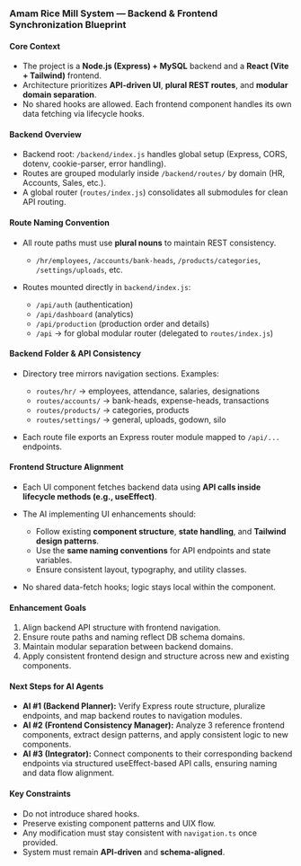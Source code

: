 ### Amam Rice Mill System — Backend & Frontend Synchronization Blueprint

#### Core Context

- The project is a **Node.js (Express) + MySQL** backend and a **React (Vite + Tailwind)** frontend.
- Architecture prioritizes **API-driven UI**, **plural REST routes**, and **modular domain separation**.
- No shared hooks are allowed. Each frontend component handles its own data fetching via lifecycle hooks.

#### Backend Overview

- Backend root: `/backend/index.js` handles global setup (Express, CORS, dotenv, cookie-parser, error handling).
- Routes are grouped modularly inside `/backend/routes/` by domain (HR, Accounts, Sales, etc.).
- A global router (`routes/index.js`) consolidates all submodules for clean API routing.

#### Route Naming Convention

- All route paths must use **plural nouns** to maintain REST consistency.

  - `/hr/employees`, `/accounts/bank-heads`, `/products/categories`, `/settings/uploads`, etc.

- Routes mounted directly in `backend/index.js`:

  - `/api/auth` (authentication)
  - `/api/dashboard` (analytics)
  - `/api/production` (production order and details)
  - `/api` → for global modular router (delegated to `routes/index.js`)

#### Backend Folder & API Consistency

- Directory tree mirrors navigation sections. Examples:

  - `routes/hr/` → employees, attendance, salaries, designations
  - `routes/accounts/` → bank-heads, expense-heads, transactions
  - `routes/products/` → categories, products
  - `routes/settings/` → general, uploads, godown, silo

- Each route file exports an Express router module mapped to `/api/...` endpoints.

#### Frontend Structure Alignment

- Each UI component fetches backend data using **API calls inside lifecycle methods (e.g., useEffect)**.
- The AI implementing UI enhancements should:

  - Follow existing **component structure**, **state handling**, and **Tailwind design patterns**.
  - Use the **same naming conventions** for API endpoints and state variables.
  - Ensure consistent layout, typography, and utility classes.

- No shared data-fetch hooks; logic stays local within the component.

#### Enhancement Goals

1. Align backend API structure with frontend navigation.
2. Ensure route paths and naming reflect DB schema domains.
3. Maintain modular separation between backend domains.
4. Apply consistent frontend design and structure across new and existing components.

#### Next Steps for AI Agents

- **AI #1 (Backend Planner):** Verify Express route structure, pluralize endpoints, and map backend routes to navigation modules.
- **AI #2 (Frontend Consistency Manager):** Analyze 3 reference frontend components, extract design patterns, and apply consistent logic to new components.
- **AI #3 (Integrator):** Connect components to their corresponding backend endpoints via structured useEffect-based API calls, ensuring naming and data flow alignment.

#### Key Constraints

- Do not introduce shared hooks.
- Preserve existing component patterns and UIX flow.
- Any modification must stay consistent with `navigation.ts` once provided.
- System must remain **API-driven** and **schema-aligned**.
